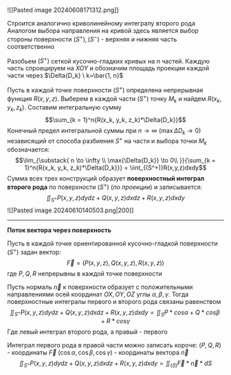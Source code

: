 ![[Pasted image 20240608171312.png]]

Строится аналогично криволинейному интегралу второго рода
Аналогом выбора направления на кривой здесь является выбор стороны поверхности $(S^+), (S^-)$ - верхняя и нижняя часть соответственно

Разобьем $(S^+)$ сеткой кусочно-гладких кривых на $n$ частей. Каждую часть спроецируем на $XOY$ и обозначим площадь проекции каждой части через $\Delta{D_k} \ k=\bar{1, n}$

Пусть в каждой точке поверхности $(S^+)$ определена непрерывная функция $R(x,y,z)$. Выберем в каждой части $(S^+)$ точку $M_k$ и найдем $R(x_k, y_k, z_k)$. Составим интегральную сумму$$\sum_{k = 1}^n{R(x_k, y_k, z_k)*\Delta{D_k}}$$Конечный предел интегральной суммы при $n \to \infty \ (\max{\Delta{D_k}} \to 0)$ независящий от способа разбиения $S^+$ на части и выбора точки $M_k$ обозначается: $$\lim_{\substack{
n \to \infty \\
\max{\Delta{D_k}} \to 0\\
}}{\sum_{k = 1}^n{R(x_k, y_k, z_k)*\Delta{D_k}}} = \iint_{(S^+)}R(x,y,z)dxdy$$
Сумма всех трех конструкций образует **поверхностный интеграл второго рода** по поверхности $(S^+)$ (*по проекции*) и записывается: $$\iint_{S^+}{P(x,y,z)dydz + Q(x,y,z)dxdz + R(x,y,z)dxdy}$$
![[Pasted image 20240610140503.png|200]]

---

**Поток вектора через поверхность**

Пусть в каждой точке ориентированной кусочно-гладкой поверхности $(S^+)$ задан вектор:$$\vec{F} = (P(x,y,z), Q(x,y,z), R(x,y,z))$$где $P, Q, R$ непрерывны в каждой точке поверхности

Пусть нормаль $\vec{n}$ к поверхности образует с положительными направлениями осей координат $OX, OY, OZ$ углы $\alpha, \beta, \gamma$. Тогда поверхностные интегралы первого и второго рода связаны равенством $$\iint_{S^+}{P(x,y,z)dydz + Q(x,y,z)dxdz + R(x,y,z)dxdy} = \iint_S{P*cos\alpha + Q*cos\beta + R*cos\gamma}$$Где левый интеграл второго рода, а правый - первого

Интеграл первого рода в правой части можно записать короче:
$(P, Q, R)$ - координаты $\vec{F}$
$(\cos\alpha, \cos\beta, \cos\gamma)$ - координаты вектора $\vec{n}$ 
$$\iint_{S^+}{P(x,y,z)dydz + Q(x,y,z)dxdz + R(x,y,z)dxdy} = \iint_{(S)}{\vec{F}*\vec{n}*dS}$$
